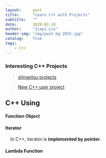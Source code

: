```yaml
---
layout:     post
title:      "Learn C++ with Projects"
subtitle:   ""
date:       2020-02-10
author:     "Jiayi.Liu"
header-img: "img/post-bg-2015.jpg"
catalog: 	True
tags:
    - C++
---
```


### Interesting C++ Projects

> [shiyanlou projects](https://www.zhihu.com/question/281276664)

> [New C++ user project](https://zhuanlan.zhihu.com/p/86779615)

## C++ Using

#### Function Object

#### Iterator

&nbsp;&nbsp;&nbsp;&nbsp;In C++, iterator is **implemented by pointer**.

#### Lambda Function

